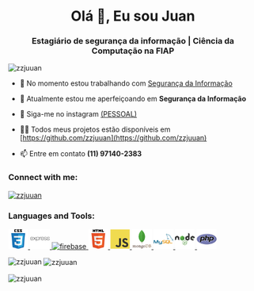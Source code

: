 <h1 align="center">Olá 👋, Eu sou Juan</h1>
<h3 align="center">Estagiário de segurança da informação | Ciência da Computação na FIAP</h3>

<p align="left"> <img src="https://komarev.com/ghpvc/?username=zzjuuan&label=Visitas%20ao%20perfil&color=3f3b3b&style=flat" alt="zzjuuan" /> </p>

- 🔭 No momento estou trabalhando com [Segurança da Informação](https://www.linkedin.com/company/afrika-tecnologia)

- 🌱 Atualmente estou me aperfeiçoando em **Segurança da Informação**

- 👯 Siga-me no instagram [(PESSOAL)](https://www.instagram.com/zzjuuan/)

- 👨‍💻 Todos meus projetos estão disponíveis em [https://github.com/zzjuuan](https://github.com/zzjuuan)

- 📫 Entre em contato **(11) 97140-2383**

<h3 align="left">Connect with me:</h3>
<p align="left">
<a href="https://instagram.com/zzjuuan" target="blank"><img align="center" src="https://raw.githubusercontent.com/rahuldkjain/github-profile-readme-generator/master/src/images/icons/Social/instagram.svg" alt="zzjuuan" height="30" width="40" /></a>
</p>

<h3 align="left">Languages and Tools:</h3>
<p align="left"> <a href="https://www.w3schools.com/css/" target="_blank" rel="noreferrer"> <img src="https://raw.githubusercontent.com/devicons/devicon/master/icons/css3/css3-original-wordmark.svg" alt="css3" width="40" height="40"/> </a> <a href="https://expressjs.com" target="_blank" rel="noreferrer"> <img src="https://raw.githubusercontent.com/devicons/devicon/master/icons/express/express-original-wordmark.svg" alt="express" width="40" height="40"/> </a> <a href="https://firebase.google.com/" target="_blank" rel="noreferrer"> <img src="https://www.vectorlogo.zone/logos/firebase/firebase-icon.svg" alt="firebase" width="40" height="40"/> </a> <a href="https://www.w3.org/html/" target="_blank" rel="noreferrer"> <img src="https://raw.githubusercontent.com/devicons/devicon/master/icons/html5/html5-original-wordmark.svg" alt="html5" width="40" height="40"/> </a> <a href="https://developer.mozilla.org/en-US/docs/Web/JavaScript" target="_blank" rel="noreferrer"> <img src="https://raw.githubusercontent.com/devicons/devicon/master/icons/javascript/javascript-original.svg" alt="javascript" width="40" height="40"/> </a> <a href="https://www.mongodb.com/" target="_blank" rel="noreferrer"> <img src="https://raw.githubusercontent.com/devicons/devicon/master/icons/mongodb/mongodb-original-wordmark.svg" alt="mongodb" width="40" height="40"/> </a> <a href="https://www.mysql.com/" target="_blank" rel="noreferrer"> <img src="https://raw.githubusercontent.com/devicons/devicon/master/icons/mysql/mysql-original-wordmark.svg" alt="mysql" width="40" height="40"/> </a> <a href="https://nodejs.org" target="_blank" rel="noreferrer"> <img src="https://raw.githubusercontent.com/devicons/devicon/master/icons/nodejs/nodejs-original-wordmark.svg" alt="nodejs" width="40" height="40"/> </a> <a href="https://www.php.net" target="_blank" rel="noreferrer"> <img src="https://raw.githubusercontent.com/devicons/devicon/master/icons/php/php-original.svg" alt="php" width="40" height="40"/> </a> </p>

<p><img align="left" src="https://github-readme-stats.vercel.app/api/top-langs?username=zzjuuan&show_icons=true&theme=dark&locale=en&layout=compact" alt="zzjuuan" /></p>

<p>&nbsp;<img align="center" src="https://github-readme-stats.vercel.app/api?username=zzjuuan&show_icons=true&theme=dark&title_color=ffffff&text_color=d8d4d4&locale=en" alt="zzjuuan" /></p>

<p><img align="center" src="https://github-readme-streak-stats.herokuapp.com/?user=zzjuuan&theme=dark" alt="zzjuuan" /></p>
